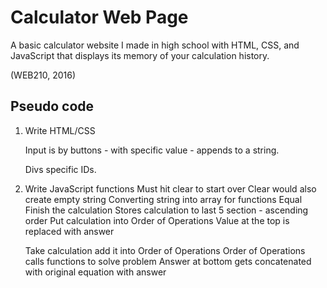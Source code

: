 # Calculator Web Page
A basic calculator website I made in high school with HTML, CSS, and JavaScript that displays its memory of your calculation history.

(WEB210, 2016)

## Pseudo code
1. Write HTML/CSS
	
	Input is by buttons - with specific value - appends to a string.

	Divs specific IDs.
	
2. Write JavaScript functions
	Must hit clear to start over
		Clear would also create empty string
	Converting string into array for functions
	Equal
		Finish the calculation
		Stores calculation to last 5 section - ascending order
		Put calculation into Order of Operations
		Value at the top is replaced with answer
		
	Take calculation add it into Order of Operations
	Order of Operations calls functions to solve problem
	Answer at bottom gets concatenated with original equation with answer

